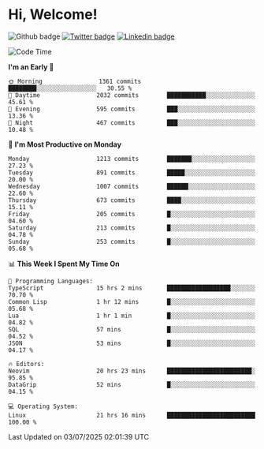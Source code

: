   # Hi, Welcome!
  ![Github badge](https://img.shields.io/github/followers/kraken-afk.svg?style=social&label=Follow&maxAge=2592000)
  [![Twitter badge](https://img.shields.io/badge/-Twitter-00acee?style=flat-square&logo=Twitter&logoColor=white)](https://twitter.com/trshppl)
  [![Linkedin badge](https://img.shields.io/badge/LinkedIn-0077B5?style=flat-square&logo=linkedin&logoColor=white)](https://www.linkedin.com/in/noveanrer)
<!--START_SECTION:waka-->
![Code Time](http://img.shields.io/badge/Code%20Time-1%2C051%20hrs%2046%20mins-blue)

**I'm an Early 🐤** 

```text
🌞 Morning                1361 commits        ████████░░░░░░░░░░░░░░░░░   30.55 % 
🌆 Daytime                2032 commits        ███████████░░░░░░░░░░░░░░   45.61 % 
🌃 Evening                595 commits         ███░░░░░░░░░░░░░░░░░░░░░░   13.36 % 
🌙 Night                  467 commits         ███░░░░░░░░░░░░░░░░░░░░░░   10.48 % 
```
📅 **I'm Most Productive on Monday** 

```text
Monday                   1213 commits        ███████░░░░░░░░░░░░░░░░░░   27.23 % 
Tuesday                  891 commits         █████░░░░░░░░░░░░░░░░░░░░   20.00 % 
Wednesday                1007 commits        ██████░░░░░░░░░░░░░░░░░░░   22.60 % 
Thursday                 673 commits         ████░░░░░░░░░░░░░░░░░░░░░   15.11 % 
Friday                   205 commits         █░░░░░░░░░░░░░░░░░░░░░░░░   04.60 % 
Saturday                 213 commits         █░░░░░░░░░░░░░░░░░░░░░░░░   04.78 % 
Sunday                   253 commits         █░░░░░░░░░░░░░░░░░░░░░░░░   05.68 % 
```


📊 **This Week I Spent My Time On** 

```text
💬 Programming Languages: 
TypeScript               15 hrs 2 mins       ██████████████████░░░░░░░   70.70 % 
Common Lisp              1 hr 12 mins        █░░░░░░░░░░░░░░░░░░░░░░░░   05.68 % 
Lua                      1 hr 1 min          █░░░░░░░░░░░░░░░░░░░░░░░░   04.82 % 
SQL                      57 mins             █░░░░░░░░░░░░░░░░░░░░░░░░   04.52 % 
JSON                     53 mins             █░░░░░░░░░░░░░░░░░░░░░░░░   04.17 % 

🔥 Editors: 
Neovim                   20 hrs 23 mins      ████████████████████████░   95.85 % 
DataGrip                 52 mins             █░░░░░░░░░░░░░░░░░░░░░░░░   04.15 % 

💻 Operating System: 
Linux                    21 hrs 16 mins      █████████████████████████   100.00 % 
```


 Last Updated on 03/07/2025 02:01:39 UTC
<!--END_SECTION:waka-->
